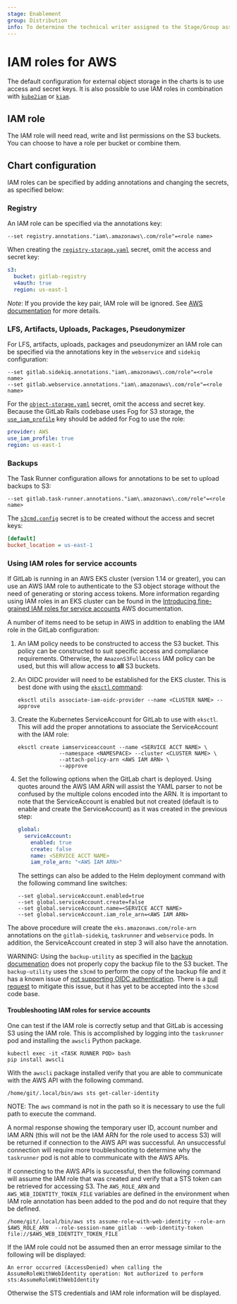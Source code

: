 ```yaml
---
stage: Enablement
group: Distribution
info: To determine the technical writer assigned to the Stage/Group associated with this page, see https://about.gitlab.com/handbook/engineering/ux/technical-writing/#designated-technical-writers
---
```


# IAM roles for AWS

The default configuration for external object storage in the charts is to use access and secret keys.
It is also possible to use IAM roles in combination with [`kube2iam`](https://github.com/jtblin/kube2iam) or [`kiam`](https://github.com/uswitch/kiam).

## IAM role

The IAM role will need read, write and list permissions on the S3 buckets. You can choose to have a role per bucket or combine them.

## Chart configuration

IAM roles can be specified by adding annotations and changing the secrets, as specified below:

### Registry

An IAM role can be specified via the annotations key:

```plaintext
--set registry.annotations."iam\.amazonaws\.com/role"=<role name>
```

When creating the [`registry-storage.yaml`](../../charts/registry/index.md#storage) secret, omit the access and secret key:

```yaml
s3:
  bucket: gitlab-registry
  v4auth: true
  region: us-east-1
```

*Note*: If you provide the key pair, IAM role will be ignored. See [AWS documentation](https://docs.aws.amazon.com/sdk-for-java/v1/developer-guide/credentials.html#credentials-default) for more details.

### LFS, Artifacts, Uploads, Packages, Pseudonymizer

For LFS, artifacts, uploads, packages and pseudonymizer an IAM role can be specified via the annotations key in the `webservice` and `sidekiq` configuration:

```shell
--set gitlab.sidekiq.annotations."iam\.amazonaws\.com/role"=<role name>
--set gitlab.webservice.annotations."iam\.amazonaws\.com/role"=<role name>
```

For the [`object-storage.yaml`](../../charts/globals.md#connection) secret, omit
the access and secret key. Because the GitLab Rails codebase uses Fog for S3
storage, the [`use_iam_profile`](https://docs.gitlab.com/ee/administration/job_artifacts.html#s3-compatible-connection-settings)
key should be added for Fog to use the role:

```yaml
provider: AWS
use_iam_profile: true
region: us-east-1
```

### Backups

The Task Runner configuration allows for annotations to be set to upload backups to S3:

```shell
--set gitlab.task-runner.annotations."iam\.amazonaws\.com/role"=<role name>
```

The [`s3cmd.config`](index.md#backups-storage-example) secret is to be created without the access and secret keys:

```ini
[default]
bucket_location = us-east-1
```

### Using IAM roles for service accounts

If GitLab is running in an AWS EKS cluster (version 1.14 or greater), you can
use an AWS IAM role to authenticate to the S3 object storage without the need
of generating or storing access tokens. More information regarding using
IAM roles in an EKS cluster can be found in the
[Introducing fine-grained IAM roles for service accounts](https://aws.amazon.com/blogs/opensource/introducing-fine-grained-iam-roles-service-accounts/)
AWS documentation.

A number of items need to be setup in AWS in addition to enabling the IAM
role in the GitLab configuration:

1. An IAM policy needs to be constructed to access the S3 bucket.
   This policy can be constructed to suit specific access and compliance
   requirements. Otherwise, the `AmazonS3FullAccess` IAM policy can be used,
   but this will allow access to **all** S3 buckets.
1. An OIDC provider will need to be established for the EKS cluster.
   This is best done with using the [`eksctl` command](https://eksctl.io/):

   ```shell
   eksctl utils associate-iam-oidc-provider --name <CLUSTER NAME> --approve
   ```

1. Create the Kubernetes ServiceAccount for GitLab to use with `eksctl`.
   This will add the proper annotations to associate the ServiceAccount with
   the IAM role:

   ```shell
   eksctl create iamserviceaccount --name <SERVICE ACCT NAME> \
                --namespace <NAMESPACE> --cluster <CLUSTER NAME> \
                --attach-policy-arn <AWS IAM ARN> \
                --approve
   ```

1. Set the following options when the GitLab chart is deployed. Using
   quotes around the AWS IAM ARN will assist the YAML parser to not be confused
   by the multiple colons encoded into the ARN. It is important to note that
   the ServiceAccount is enabled but not created (default is to enable and
   create the ServiceAccount) as it was created in the previous step:

   ```yaml
   global:
     serviceAccount:
       enabled: true
       create: false
       name: <SERVICE ACCT NAME>
       iam_role_arn: "<AWS IAM ARN>"
   ```

   The settings can also be added to the Helm deployment command with the
   following command line switches:

   ```shell
   --set global.serviceAccount.enabled=true
   --set global.serviceAccount.create=false
   --set global.serviceAccount.name=<SERVICE ACCT NAME>
   --set global.serviceAccount.iam_role_arn=<AWS IAM ARN>
   ```

The above procedure will create the `eks.amazonaws.com/role-arn` annotations
on the `gitlab-sidekiq`, `taskrunner` and `webservice` pods. In addition, the
ServiceAccount created in step 3 will also have the annotation.

WARNING:
Using the `backup-utility` as specified in the [backup documenation](../../backup-restore/backup.md)
does not properly copy the backup file to the S3 bucket. The `backup-utility` uses
the `s3cmd` to perform the copy of the backup file and it has a known
issue of [not supporting OIDC authentication](https://github.com/s3tools/s3cmd/issues/1075).
There is a [pull request](https://github.com/s3tools/s3cmd/pull/1112)
to mitigate this issue, but it has yet to be accepted into the `s3cmd` code base.

#### Troubleshooting IAM roles for service accounts

One can test if the IAM role is correctly setup and that GitLab is accessing
S3 using the IAM role. This is accomplished by logging into the `taskrunner`
pod and installing the `awscli` Python package.

```shell
kubectl exec -it <TASK RUNNER POD> bash
pip install awscli
```

With the `awscli` package installed verify that you are able to communicate
with the AWS API with the following command.

```shell
/home/git/.local/bin/aws sts get-caller-identity
```

NOTE:
The `aws` command is not in the path so it is necessary to use the
full path to execute the command.

A normal response showing the temporary user ID, account number and IAM
ARN (this will not be the IAM ARN for the role used to access S3) will be
returned if connection to the AWS API was successful. An unsuccessful
connection will require more troubleshooting to determine why the `taskrunner`
pod is not able to communicate with the AWS APIs.

If connecting to the AWS APIs is successful, then the following command
will assume the IAM role that was created and verify that a STS token can
be retrieved for accessing S3. The `AWS_ROLE_ARN` and `AWS_WEB_IDENTITY_TOKEN_FILE`
variables are defined in the environment when IAM role annotation has been
added to the pod and do not require that they be defined.

```shell
/home/git/.local/bin/aws sts assume-role-with-web-identity --role-arn $AWS_ROLE_ARN  --role-session-name gitlab --web-identity-token file://$AWS_WEB_IDENTITY_TOKEN_FILE
```

If the IAM role could not be assumed then an error message similar to the
following will be displayed:

```plaintext
An error occurred (AccessDenied) when calling the AssumeRoleWithWebIdentity operation: Not authorized to perform sts:AssumeRoleWithWebIdentity
```

Otherwise the STS credentials and IAM role information will be displayed.
